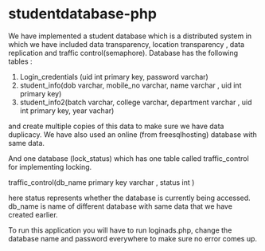 # studentdatabase-php

We have implemented a student database which is a distributed system in which we have included data transparency, location transparency , data replication and traffic control(semaphore).
Database has the following tables :
1) Login_credentials (uid int primary key, password varchar)
2) student_info(dob varchar, mobile_no varchar, name varchar , uid int primary key)
3) student_info2(batch varchar, college varchar, department varchar , uid int primary key, year vachar)

and create multiple copies of this data to make sure we have data duplicacy. We have also used an online (from freesqlhosting) database with same data.

And one database (lock_status) which has one table called traffic_control for implementing locking.

traffic_control(db_name primary key varchar , status  int )


here status represents whether the database is currently being accessed.
db_name is name of different database with same data that we have created earlier.

To run this application you will have to run loginads.php, change the database name and password everywhere to make sure no error comes up.

